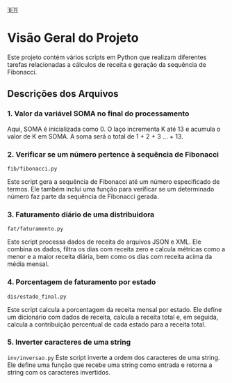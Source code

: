 [🇧🇷]()

# Visão Geral do Projeto

Este projeto contém vários scripts em Python que realizam diferentes tarefas relacionadas a cálculos de receita e geração da sequência de Fibonacci.

## Descrições dos Arquivos

### 1. Valor da variável SOMA no final do processamento

Aqui, SOMA é inicializada como 0. O laço incrementa K até 13 e acumula o valor de K em SOMA. A soma será o total de 1 + 2 + 3 ... + 13.

### 2. Verificar se um número pertence à sequência de Fibonacci

`fib/fibonacci.py`

Este script gera a sequência de Fibonacci até um número especificado de termos. Ele também inclui uma função para verificar se um determinado número faz parte da sequência de Fibonacci gerada.

### 3. Faturamento diário de uma distribuidora

`fat/faturamento.py`

Este script processa dados de receita de arquivos JSON e XML. Ele combina os dados, filtra os dias com receita zero e calcula métricas como a menor e a maior receita diária, bem como os dias com receita acima da média mensal.

### 4. Porcentagem de faturamento por estado

`dis/estado_final.py`

Este script calcula a porcentagem da receita mensal por estado. Ele define um dicionário com dados de receita, calcula a receita total e, em seguida, calcula a contribuição percentual de cada estado para a receita total.

### 5. Inverter caracteres de uma string

`inv/inversao.py`
Este script inverte a ordem dos caracteres de uma string. Ele define uma função que recebe uma string como entrada e retorna a string com os caracteres invertidos.
